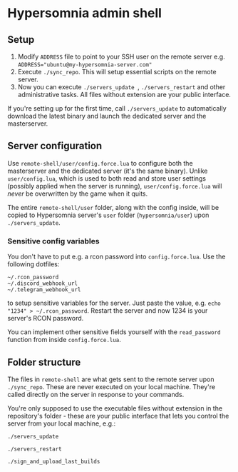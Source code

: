 # Hypersomnia admin shell

## Setup

1. Modify ``ADDRESS`` file to point to your SSH user on the remote server e.g. ``ADDRESS="ubuntu@my-hypersomnia-server.com"``
2. Execute ``./sync_repo``. This will setup essential scripts on the remote server.
3. Now you can execute ``./servers_update ``, ``./servers_restart`` and other administrative tasks. All files without extension are your public interface.

If you're setting up for the first time, call ``./servers_update`` to automatically download the latest binary and launch the dedicated server and the masterserver.

## Server configuration

Use ``remote-shell/user/config.force.lua`` to configure both the masterserver and the dedicated server (it's the same binary).
Unlike ``user/config.lua``, which is used to both read and store user settings (possibly applied when the server is running), ``user/config.force.lua`` will _never_ be overwritten by the game when it quits.

The entire ``remote-shell/user`` folder, along with the config inside, will be copied to Hypersomnia server's ``user`` folder (``hypersomnia/user``) upon ``./servers_update``.


### Sensitive config variables

You don't have to put e.g. a rcon password into ``config.force.lua``.
Use the following dotfiles:

```
~/.rcon_password
~/.discord_webhook_url
~/.telegram_webhook_url
```

to setup sensitive variables for the server. Just paste the value, e.g. ``echo "1234" > ~/.rcon_password``.
Restart the server and now 1234 is your server's RCON password.

You can implement other sensitive fields yourself with the ``read_password`` function from inside ``config.force.lua``.

## Folder structure

The files in ``remote-shell`` are what gets sent to the remote server upon ``./sync_repo``.
These are never executed on your local machine.
They're called directly on the server in response to your commands.

You're only supposed to use the executable files without extension in the repository's folder - these are your public interface that lets you control the server from your local machine, e.g.:

``./servers_update``

``./servers_restart``

``./sign_and_upload_last_builds``
